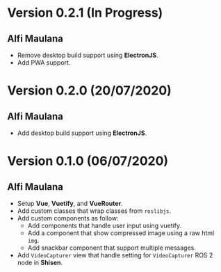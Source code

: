 # Version 0.2.1 (In Progress)

## Alfi Maulana

- Remove desktop build support using **ElectronJS**.
- Add PWA support.

# Version 0.2.0 (20/07/2020)

## Alfi Maulana

- Add desktop build support using **ElectronJS**.

# Version 0.1.0 (06/07/2020)

## Alfi Maulana

- Setup **Vue**, **Vuetify**, and **VueRouter**.
- Add custom classes that wrap classes from `roslibjs`.
- Add custom components as follow:
  - Add components that handle user input using vuetify.
  - Add a component that show compressed image using a raw html `img`.
  - Add snackbar component that support multiple messages.
- Add `VideoCapturer` view that handle setting for `VideoCapturer` ROS 2 node in **Shisen**.